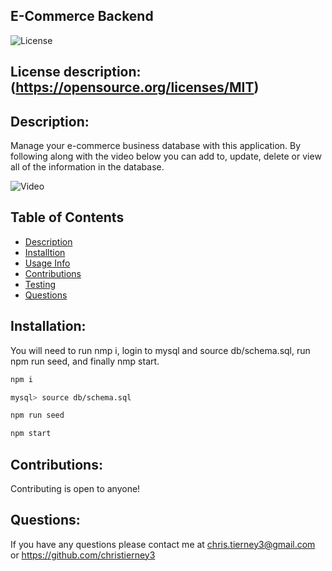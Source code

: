 ## E-Commerce Backend


![License](https://img.shields.io/badge/License-MIT-blue.svg)

## License description: (https://opensource.org/licenses/MIT)

## Description:
Manage your e-commerce business database with this application. By following along with the video below you can add to, update, delete or view all of the information in the database.

![Video](https://youtu.be/g4diEbxaRmc)


## Table of Contents
* [Description](#description)
* [Installtion](#installation)
* [Usage Info](#usage)
* [Contributions](#contributing)
* [Testing](#tests)
* [Questions](#questions)


## Installation: 
You will need to run nmp i, login to mysql and source db/schema.sql, run npm run seed, and finally nmp start. 
```bash
npm i
```

```bash
mysql> source db/schema.sql
```

```bash
npm run seed
```

```bash
npm start
```



## Contributions: 
Contributing is open to anyone!



## Questions:
If you have any questions please contact me at chris.tierney3@gmail.com or https://github.com/christierney3
